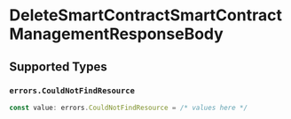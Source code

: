 # DeleteSmartContractSmartContractManagementResponseBody


## Supported Types

### `errors.CouldNotFindResource`

```typescript
const value: errors.CouldNotFindResource = /* values here */
```

